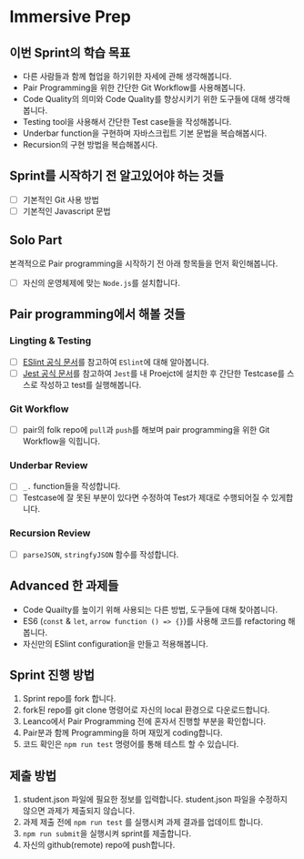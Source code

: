 # Immersive Prep

## 이번 Sprint의 학습 목표

- 다른 사람들과 함께 협업을 하기위한 자세에 관해 생각해봅니다.
- Pair Programming을 위한 간단한 Git Workflow를 사용해봅니다.
- Code Quality의 의미와 Code Quality를 향상시키기 위한 도구들에 대해 생각해봅니다.
- Testing tool을 사용해서 간단한 Test case들을 작성해봅니다.
- Underbar function을 구현하며 자바스크립트 기본 문법을 복습해봅시다.
- Recursion의 구현 방법을 복습해봅시다.

## Sprint를 시작하기 전 알고있어야 하는 것들

- [ ] 기본적인 Git 사용 방법
- [ ] 기본적인 Javascript 문법

## Solo Part

본격적으로 Pair programming을 시작하기 전 아래 항목들을 먼저 확인해봅니다.

- [ ] 자신의 운영체제에 맞는 `Node.js`를 설치합니다.

## Pair programming에서 해볼 것들

### Lingting & Testing

- [ ] [ESlint 공식 문서](https://eslint.org/docs/user-guide/getting-started)를 참고하여 `ESlint`에 대해 알아봅니다.
- [ ] [Jest 공식 문서](https://jestjs.io/docs/en/getting-started)를 참고하여 `Jest`를 내 Proejct에 설치한 후 간단한 Testcase를 스스로 작성하고 test를 실행해봅니다.

### Git Workflow

- [ ] pair의 folk repo에 `pull`과 `push`를 해보며 pair programming을 위한 Git Workflow을 익힙니다.

### Underbar Review

- [ ] `_.` function들을 작성합니다.
- [ ] Testcase에 잘 못된 부분이 있다면 수정하여 Test가 제대로 수행되어질 수 있게합니다.

### Recursion Review

- [ ] `parseJSON`, `stringfyJSON` 함수를 작성합니다.

## Advanced 한 과제들

- Code Quailty를 높이기 위해 사용되는 다른 방법, 도구들에 대해 찾아봅니다.
- ES6 (`const` & `let`, `arrow function () => {}`)를 사용해 코드를 refactoring 해봅니다.
- 자신만의 ESlint configuration을 만들고 적용해봅니다.

## Sprint 진행 방법

1. Sprint repo를 fork 합니다.
2. fork된 repo를 git clone 명령어로 자신의 local 환경으로 다운로드합니다.
3. Leanco에서 Pair Programming 전에 혼자서 진행할 부분을 확인합니다.
4. Pair분과 함께 Programming을 하며 재밌게 coding합니다.
5. 코드 확인은 `npm run test` 명령어를 통해 테스트 할 수 있습니다.

## 제출 방법

1. student.json 파일에 필요한 정보를 입력합니다. student.json 파일을 수정하지 않으면 과제가 제출되지 않습니다.
2. 과제 제출 전에 `npm run test` 를 실행시켜 과제 결과를 업데이트 합니다. 
3. `npm run submit`을 실행시켜 sprint를 제출합니다.
4. 자신의 github(remote) repo에 push합니다.
